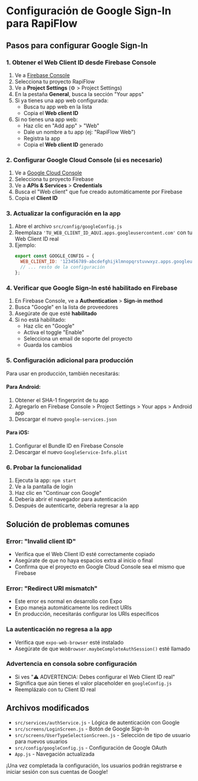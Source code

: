 # Configuración de Google Sign-In para RapiFlow

## Pasos para configurar Google Sign-In

### 1. Obtener el Web Client ID desde Firebase Console

1. Ve a [Firebase Console](https://console.firebase.google.com/)
2. Selecciona tu proyecto RapiFlow
3. Ve a **Project Settings** (⚙️ > Project Settings)
4. En la pestaña **General**, busca la sección "Your apps"
5. Si ya tienes una app web configurada:
   - Busca tu app web en la lista
   - Copia el **Web client ID**
6. Si no tienes una app web:
   - Haz clic en "Add app" > "Web"
   - Dale un nombre a tu app (ej: "RapiFlow Web")
   - Registra la app
   - Copia el **Web client ID** generado

### 2. Configurar Google Cloud Console (si es necesario)

1. Ve a [Google Cloud Console](https://console.cloud.google.com/)
2. Selecciona tu proyecto Firebase
3. Ve a **APIs & Services** > **Credentials**
4. Busca el "Web client" que fue creado automáticamente por Firebase
5. Copia el **Client ID**

### 3. Actualizar la configuración en la app

1. Abre el archivo `src/config/googleConfig.js`
2. Reemplaza `'TU_WEB_CLIENT_ID_AQUI.apps.googleusercontent.com'` con tu Web Client ID real
3. Ejemplo:
   ```javascript
   export const GOOGLE_CONFIG = {
     WEB_CLIENT_ID: '123456789-abcdefghijklmnopqrstuvwxyz.apps.googleusercontent.com',
     // ... resto de la configuración
   };
   ```

### 4. Verificar que Google Sign-In esté habilitado en Firebase

1. En Firebase Console, ve a **Authentication** > **Sign-in method**
2. Busca "Google" en la lista de proveedores
3. Asegúrate de que esté **habilitado**
4. Si no está habilitado:
   - Haz clic en "Google"
   - Activa el toggle "Enable"
   - Selecciona un email de soporte del proyecto
   - Guarda los cambios

### 5. Configuración adicional para producción

Para usar en producción, también necesitarás:

#### Para Android:
1. Obtener el SHA-1 fingerprint de tu app
2. Agregarlo en Firebase Console > Project Settings > Your apps > Android app
3. Descargar el nuevo `google-services.json`

#### Para iOS:
1. Configurar el Bundle ID en Firebase Console
2. Descargar el nuevo `GoogleService-Info.plist`

### 6. Probar la funcionalidad

1. Ejecuta la app: `npm start`
2. Ve a la pantalla de login
3. Haz clic en "Continuar con Google"
4. Debería abrir el navegador para autenticación
5. Después de autenticarte, debería regresar a la app

## Solución de problemas comunes

### Error: "Invalid client ID"
- Verifica que el Web Client ID esté correctamente copiado
- Asegúrate de que no haya espacios extra al inicio o final
- Confirma que el proyecto en Google Cloud Console sea el mismo que Firebase

### Error: "Redirect URI mismatch"
- Este error es normal en desarrollo con Expo
- Expo maneja automáticamente los redirect URIs
- En producción, necesitarás configurar los URIs específicos

### La autenticación no regresa a la app
- Verifica que `expo-web-browser` esté instalado
- Asegúrate de que `WebBrowser.maybeCompleteAuthSession()` esté llamado

### Advertencia en consola sobre configuración
- Si ves "⚠️ ADVERTENCIA: Debes configurar el Web Client ID real"
- Significa que aún tienes el valor placeholder en `googleConfig.js`
- Reemplázalo con tu Client ID real

## Archivos modificados

- `src/services/authService.js` - Lógica de autenticación con Google
- `src/screens/LoginScreen.js` - Botón de Google Sign-In
- `src/screens/UserTypeSelectionScreen.js` - Selección de tipo de usuario para nuevos usuarios
- `src/config/googleConfig.js` - Configuración de Google OAuth
- `App.js` - Navegación actualizada

¡Una vez completada la configuración, los usuarios podrán registrarse e iniciar sesión con sus cuentas de Google!